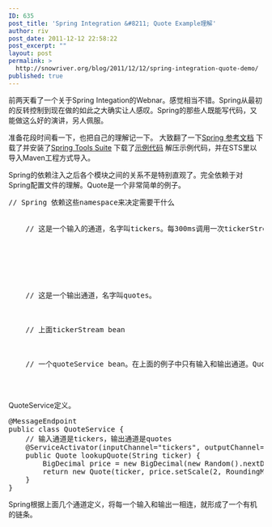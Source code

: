 ```yaml
---
ID: 635
post_title: 'Spring Integration &#8211; Quote Example理解'
author: riv
post_date: 2011-12-12 22:58:22
post_excerpt: ""
layout: post
permalink: >
  http://snowriver.org/blog/2011/12/12/spring-integration-quote-demo/
published: true
---
```

前两天看了一个关于Spring Integation的Webnar。感觉相当不错。Spring从最初的反转控制到现在做的如此之大确实让人感叹。Spring的那些人既能写代码，又能做这么好的演讲，另人佩服。

准备花段时间看一下，也把自己的理解记一下。
大致翻了一下<a href="http://static.springsource.org/spring-integration/reference/pdf/spring-integration-reference.pdf">Spring 参考文档</a>
下载了并安装了<a href="http://www.springsource.com/downloads/sts">Spring Tools Suite</a>
下载了<a href="https://github.com/SpringSource/spring-integration-samples/zipball/master">示例代码</a>
解压示例代码，并在STS里以导入Maven工程方式导入。

Spring的依赖注入之后各个模块之间的关系不是特别直观了。完全依赖于对Spring配置文件的理解。Quote是一个非常简单的例子。
<pre class="brush:xml">
// Spring 依赖这些namespace来决定需要干什么
<beans:beans xmlns="http://www.springframework.org/schema/integration"
	xmlns:xsi="http://www.w3.org/2001/XMLSchema-instance"
	xmlns:beans="http://www.springframework.org/schema/beans"
	xmlns:stream="http://www.springframework.org/schema/integration/stream"
	xsi:schemaLocation="http://www.springframework.org/schema/beans
			http://www.springframework.org/schema/beans/spring-beans.xsd
			http://www.springframework.org/schema/integration
			http://www.springframework.org/schema/integration/spring-integration.xsd
			http://www.springframework.org/schema/integration/stream
			http://www.springframework.org/schema/integration/stream/spring-integration-stream.xsd">

	// 这是一个输入的通道，名字叫tickers。每300ms调用一次tickerStream的nextTicker函数
	<inbound-channel-adapter ref="tickerStream" method="nextTicker" channel="tickers">
		<poller fixed-delay="300" max-messages-per-poll="1"/>
	</inbound-channel-adapter>

	<channel id="tickers"></channel>


	// 这是一个输出通道，名字叫quotes。
	<stream:stdout-channel-adapter id="quotes" append-newline="true"></stream:stdout-channel-adapter>


	// 上面tickerStream bean
	<beans:bean id="tickerStream" class="org.springframework.integration.samples.quote.TickerStream"/></beans:bean>


	// 一个quoteService bean。在上面的例子中只有输入和输出通道。QuoteService里定义的另外一组输入和输出。
	<beans:bean id="quoteService" class="org.springframework.integration.samples.quote.QuoteService"></beans:bean>

</beans:beans>
</pre>
QuoteService定义。
<pre class="brush:java">
@MessageEndpoint
public class QuoteService {
	// 输入通道是tickers，输出通道是quotes
	@ServiceActivator(inputChannel="tickers", outputChannel="quotes")
	public Quote lookupQuote(String ticker) {
		BigDecimal price = new BigDecimal(new Random().nextDouble() * 100);		
		return new Quote(ticker, price.setScale(2, RoundingMode.HALF_EVEN));	
	}
}
</pre>

Spring根据上面几个通道定义，将每一个输入和输出一相连，就形成了一个有机的链条。